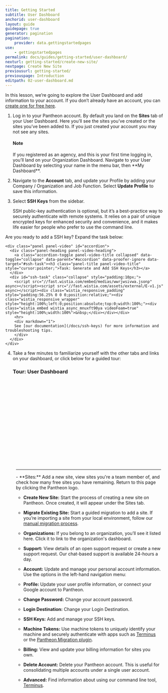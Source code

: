 ```yaml
---
title: Getting Started
subtitle: User Dashboard
anchorid: user-dashboard
layout: guide
guidepage: true
generator: pagination
pagination:
    provider: data.gettingstartedpages
use:
    - gettingstartedpages
permalink: docs/guides/getting-started/user-dashboard/
nexturl: getting-started/create-new-site/
nextpage: Create New Site
previousurl: getting-started/
previouspage: Introduction
editpath: 02-user-dashboard.md
---
```


In this lesson, we’re going to explore the User Dashboard and add information to your account. If you don’t already have an account, you can [create one for free here](https://pantheon.io/register).

1. Log in to your Pantheon account. By default you land on the **Sites** tab of your User Dashboard. Here you’ll see the sites you’ve created or the sites you’ve been added to. If you just created your account you may not see any sites.

     <div class="alert alert-info">
     <h4 class="info">Note</h4>
     <p markdown="1">If you registered as an agency, and this is your first time logging in, you’ll land on your Organization Dashboard. Navigate to your User Dashboard by selecting your name in the menu bar, then **My Dashboard**.</p>
     </div>

2. Navigate to the **Account** tab, and update your Profile by adding your Company / Organization and Job Function. Select **Update Profile** to save this information.

3. Select **SSH Keys** from the sidebar.

    SSH public-key authentication is optional, but it’s a best-practice way to securely authenticate with remote systems. It relies on a pair of unique encrypted keys for enhanced security and convenience, and it makes life easier for people who prefer to use the command line.

  Are you ready to add a SSH key? Expand the task below:

    <div class="panel panel-video" id="accordion">
      <div class="panel-heading panel-video-heading">
        <a class="accordion-toggle panel-video-title collapsed" data-toggle="collapse" data-parent="#accordion" data-proofer-ignore data-target="#ssh-task"><h3 class="panel-title panel-video-title" style="cursor:pointer;">Task: Generate and Add SSH Keys</h3></a>
      </div>
      <div id="ssh-task" class="collapse" style="padding:10px;">
        <script src="//fast.wistia.com/embed/medias/wwrjwsivwa.jsonp" async></script><script src="//fast.wistia.com/assets/external/E-v1.js" async></script><div class="wistia_responsive_padding" style="padding:56.25% 0 0 0;position:relative;"><div class="wistia_responsive_wrapper" style="height:100%;left:0;position:absolute;top:0;width:100%;"><div class="wistia_embed wistia_async_mnuxft90ya videoFoam=true" style="height:100%;width:100%">&nbsp;</div></div></div>
        <hr>
        <div markdown="1">
        See [our documentation](/docs/ssh-keys) for more information and troubleshooting tips.
        </div>
      </div>
    </div>

4. Take a few minutes to familiarize yourself with the other tabs and links on your dashboard, or click below for a guided tour:

    <div class="panel panel-video" id="accordion">
      <div class="panel-heading panel-video-heading">
        <a class="accordion-toggle panel-video-title collapsed" data-toggle="collapse" data-parent="#accordion" data-proofer-ignore data-target="#user-dashboard-tour"><h3 class="panel-title panel-video-title" style="cursor:pointer;">Tour: User Dashboard</h3></a>
      </div>
    <div id="user-dashboard-tour" class="collapse" style="padding:10px;">
      <script src="//fast.wistia.com/embed/medias/hzsntt6bi2.jsonp" async></script><script src="//fast.wistia.com/assets/external/E-v1.js" async></script><div class="wistia_responsive_padding" style="padding:56.25% 0 0 0;position:relative;"><div class="wistia_responsive_wrapper" style="height:100%;left:0;position:absolute;top:0;width:100%;"><div class="wistia_embed wistia_async_hzsntt6bi2 videoFoam=true" style="height:100%;width:100%">&nbsp;</div></div></div>
    <hr>
    <div markdown="1">
    - **Sites:** Add a new site, view sites you're a team member of, and check how many free sites you have remaining. Return to this page by clicking the Pantheon logo.

     - **Create New Site:** Start the process of creating a new site on Pantheon. Once created, it will appear under the Sites tab.

     - **Migrate Existing Site:** Start a guided migration to add a site. If you’re importing a site from your local environment, follow our [manual migration process](/docs/migrate-manual).

    - **Organizations:** If you belong to an organization, you’ll see it listed here. Click it to link to the organization's dashboard.

    - **Support:** View details of an open support request or create a new support request. Our chat-based support is available 24-hours a day.

    - **Account:** Update and manage your personal account information. Use the options in the left-hand navigation menu:

     - **Profile:** Update your user profile information, or connect your Google account to Pantheon.

     - **Change Password:** Change your account password.

     - **Login Destination:** Change your Login Destination.

     - **SSH Keys:** Add and manage your SSH keys.

     - **Machine Tokens:** Use machine tokens to uniquely identify your machine and securely authenticate with apps such as [Terminus](/docs/terminus) or the [Pantheon Migration plugin](/docs/migrate-wordpress).

     - **Billing:** View and update your billing information for sites you own.

     - **Delete Account:** Delete your Pantheon account. This is useful for consolidating multiple accounts under a single user account.

    - **Advanced:** Find information about using our command line tool, [Terminus](/docs/terminus).
    </div>
    </div>
</div>
